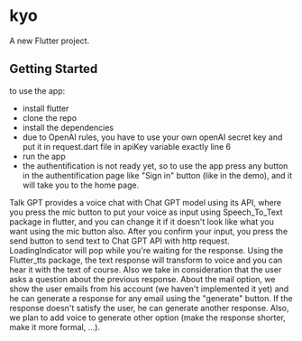 # kyo

A new Flutter project.

## Getting Started

to use the app:
- install flutter
- clone the repo
- install the dependencies
- due to OpenAI rules, you have to use your own openAI secret key and put it in request.dart file in apiKey variable exactly line 6
- run the app
- the authentification is not ready yet, so to use the app press any button in the authentification page like "Sign in" button (like in the demo), and it will take you to the home page.


Talk GPT provides a voice chat with Chat GPT model using its API, where you press the mic button to put your voice as input using Speech_To_Text package in flutter, and you can change it if it doesn't look like what you want using the mic button also. After you confirm your input, you press the send button to send text to Chat GPT API with http request. LoadingIndicator will pop while you're waiting for the response. Using the Flutter_tts package, the text response will transform to voice and you can hear it with the text of course. Also we take in consideration that the user asks a question about the previous response. About the mail option, we show the user emails from his account (we haven't implemented it yet) and he can generate a response for any email using the "generate" button. If the response doesn't satisfy the user, he can generate another response. Also, we plan to add voice to generate other option (make the response shorter, make it more formal, ...). 

